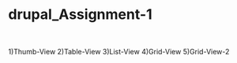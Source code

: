 <h1>drupal_Assignment-1</h1><br>

  1)Thumb-View
  2)Table-View
  3)List-View
  4)Grid-View
  5)Grid-View-2
